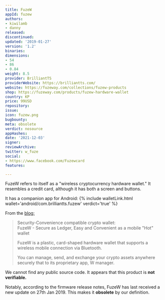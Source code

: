 ```yaml
---
title: FuzeW
appId: fuzew
authors:
- kiwilamb
- danny
released: 
discontinued: 
updated: '2019-01-27'
version: '1.2'
binaries: 
dimensions:
- 54
- 86
- 0.84
weight: 8.5
provider: BrilliantTS
providerWebsite: https://brilliantts.com/
website: https://fuzeway.com/collections/fuzew-products
shop: https://fuzeway.com/products/fuzew-hardware-wallet
country: KP
price: 99USD
repository: 
issue: 
icon: fuzew.png
bugbounty: 
meta: obsolete
verdict: nosource
appHashes: 
date: '2021-12-03'
signer: 
reviewArchive: 
twitter: w_fuze
social:
- https://www.facebook.com/Fuzewcard
features: 

---
```


FuzeW refers to itself as a "wireless cryptocurrency hardware wallet."  It resembles a credit card, although it has both a screen and buttons.

It has a companion app for Android: {% include walletLink.html wallet='android/com.brilliantts.fuzew' verdict='true' %}

From the [blog:](https://fuzew.com/blogs/news/best-wallet-for-storing-dash-fuzew)

> Security-Convenience compatible crypto wallet: <br>
FuzeW - Secure as Ledger, Easy and Convenient as a mobile "Hot" wallet
>
> FuzeW is a plastic, card-shaped hardware wallet that supports a wireless mobile connection via Bluetooth.
>
> You can manage, send, and exchange your crypto assets anywhere securely that to its proprietary app, W manager.

We cannot find any public source code. It appears that this product is **not verifiable.**

Notably, according to the firmware release notes, FuzeW has last received a new update on 27th Jan 2019. This makes it **obsolete** by our definition.
